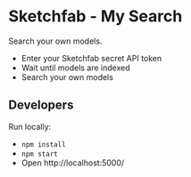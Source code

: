 # Sketchfab - My Search

Search your own models.

* Enter your Sketchfab secret API token
* Wait until models are indexed
* Search your own models

## Developers

Run locally:

* `npm install`
* `npm start`
* Open http://localhost:5000/